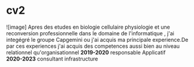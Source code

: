 # cv2 
![image] 
Apres des etudes en biologie cellulaire physiologie et une reconversion professionnelle dans le domaine de l'informatique , j'ai integégré le groupe Capgemini ou j'ai acquis ma principale experience.De par ces experiences j'ai acquis des competences aussi bien au niveau relationnel qu'organisationnel
**2019-2020** responsable Applicatif  
**2020-2023** consultant infrastructure 
